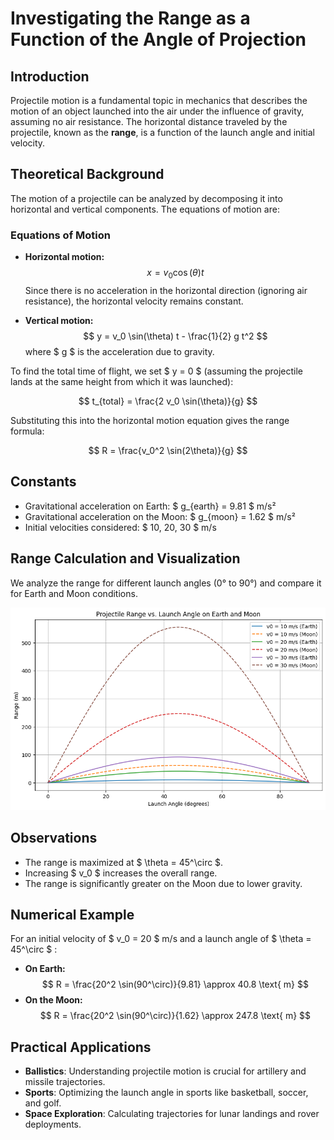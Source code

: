 # Investigating the Range as a Function of the Angle of Projection

## Introduction

Projectile motion is a fundamental topic in mechanics that describes the motion of an object launched into the air under the influence of gravity, assuming no air resistance. The horizontal distance traveled by the projectile, known as the **range**, is a function of the launch angle and initial velocity.

## Theoretical Background

The motion of a projectile can be analyzed by decomposing it into horizontal and vertical components. The equations of motion are:

### Equations of Motion

- **Horizontal motion:**
  $$ x = v_0 \cos(\theta) t $$
  Since there is no acceleration in the horizontal direction (ignoring air resistance), the horizontal velocity remains constant.

- **Vertical motion:**
  $$ y = v_0 \sin(\theta) t - \frac{1}{2} g t^2 $$
  where $ g $ is the acceleration due to gravity.

To find the total time of flight, we set $ y = 0 $ (assuming the projectile lands at the same height from which it was launched):

$$ t_{total} = \frac{2 v_0 \sin(\theta)}{g} $$

Substituting this into the horizontal motion equation gives the range formula:

$$ R = \frac{v_0^2 \sin(2\theta)}{g} $$

## Constants

- Gravitational acceleration on Earth: $ g_{earth} = 9.81 $ m/s²
- Gravitational acceleration on the Moon: $ g_{moon} = 1.62 $ m/s²
- Initial velocities considered: $ 10, 20, 30 $ m/s

## Range Calculation and Visualization

We analyze the range for different launch angles (0° to 90°) and compare it for Earth and Moon conditions.


![alt text](image-1.png)


## Observations

- The range is maximized at $ \theta = 45^\circ $.
- Increasing $ v_0 $ increases the overall range.
- The range is significantly greater on the Moon due to lower gravity.

## Numerical Example

For an initial velocity of $ v_0 = 20 $ m/s and a launch angle of $ \theta = 45^\circ $ :

- **On Earth:**
  $$ R = \frac{20^2 \sin(90^\circ)}{9.81} \approx 40.8 \text{ m} $$
- **On the Moon:**
  $$ R = \frac{20^2 \sin(90^\circ)}{1.62} \approx 247.8 \text{ m} $$

## Practical Applications

- **Ballistics**: Understanding projectile motion is crucial for artillery and missile trajectories.
- **Sports**: Optimizing the launch angle in sports like basketball, soccer, and golf.
- **Space Exploration**: Calculating trajectories for lunar landings and rover deployments.



